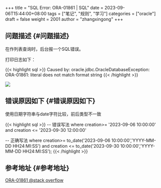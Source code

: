 +++
title = "SQL Error: ORA-01861 | SQL"
date = 2023-09-06T15:44:00+08:00
tags = ["笔记", "规则", "学习"]
categories = ["oracle"]
draft = false
weight = 2001
author = "zhangxingong"
+++

## 问题描述 {#问题描述}

在作列表查询时，后台报一个SQL错误。

打印日志如下：

{{< highlight sql >}}
Caused by: oracle.jdbc.OracleDatabaseException: ORA-01861: literal does not match format string
{{< /highlight >}}

![](/img/15-30-28_3_screenshot.png)


## 错误原因如下 {#错误原因如下}

使用日期字符串与date字符比较，前后类型不一致

{{< highlight sql >}}
-- 错误写法
where creation>= '2023-09-06 10:00:00' and creation <= '2023-09-30 12:00:00'

-- 正确写法
where creation>= to_date('2023-09-06 10:00:00','YYYY-MM-DD HH24:MI:SS')
and creation <= to_date('2023-09-30 10:00:00','YYYY-MM-DD HH24:MI:SS');
{{< /highlight >}}


## 参考地址 {#参考地址}

[ORA-01861 @stack overflow](https://stackoverflow.com/questions/22542882/sql-error-ora-01861-literal-does-not-match-format-string-01861)
